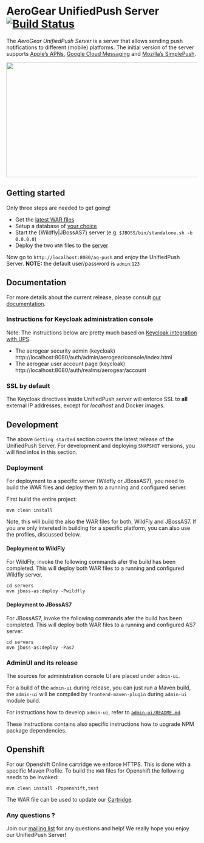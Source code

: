 # AeroGear UnifiedPush Server [![Build Status](https://travis-ci.org/aerogear/aerogear-unifiedpush-server.png)](https://travis-ci.org/aerogear/aerogear-unifiedpush-server)

The _AeroGear UnifiedPush Server_ is a server that allows sending push notifications to different (mobile) platforms. The initial version of the server supports [Apple’s APNs](http://developer.apple.com/library/mac/#documentation/NetworkingInternet/Conceptual/RemoteNotificationsPG/Chapters/ApplePushService.html#//apple_ref/doc/uid/TP40008194-CH100-SW9), [Google Cloud Messaging](http://developer.android.com/google/gcm/index.html) and [Mozilla’s SimplePush](https://wiki.mozilla.org/WebAPI/SimplePush).

<img src="http://people.apache.org/~matzew/UPS_UI.png" height="303px" width="510px" />


## Getting started

Only three steps are needed to get going!

* Get the [latest WAR files](http://aerogear.org/push/)
* Setup a database of [your choice](http://aerogear.org/docs/unifiedpush/ups_userguide/server-installation/#_database_configuration)
* Start the {Wildfly|JBossAS7} server (e.g. ``$JBOSS/bin/standalone.sh -b 0.0.0.0``)
* Deploy the two `WAR` files to the [server](http://aerogear.org/docs/unifiedpush/ups_userguide/server-installation/#_deploy_the_unifiedpush_server)

Now go to ``http://localhost:8080/ag-push`` and enjoy the UnifiedPush Server.
__NOTE:__ the default user/password is ```admin```:```123```

## Documentation

For more details about the current release, please consult [our documentation](http://aerogear.org/docs/unifiedpush/).

### Instructions for Keycloak administration console

Note: The instructions below are pretty much based on [Keycloak integration with UPS](https://github.com/keycloak/keycloak/blob/master/project-integrations/aerogear-ups/README.md).

* The aerogear security admin (keycloak) http://localhost:8080/auth/admin/aerogear/console/index.html
* The aerogear user account page (keycloak) http://localhost:8080/auth/realms/aerogear/account

### SSL by default

The Keycloak directives inside UnifiedPush server will enforce SSL to **all** external IP addresses, except for *localhost* and Docker images.


## Development 

The above `Getting started` section covers the latest release of the UnifiedPush Server. For development and deploying `SNAPSHOT` versions, you will find infos in this section.


### Deployment 

For deployment to a specific server (Wildfly or JBossAS7), you need to build the WAR files and deploy them to a running and configured server.

First build the entire project:
```
mvn clean install
```

Note, this will build the also the WAR files for both, WildFly and JBossAS7. If you are only intereted in building for a specific platform, you can also use the profiles, discussed below.

#### Deployment to WildFly

For WildFly, invoke the following commands afer the build has been completed. This will deploy both WAR files to a running and configured Wildfly server.

```
cd servers
mvn jboss-as:deploy -Pwildfly
```

#### Deployment to JBossAS7

For JBossAS7, invoke the following commands afer the build has been completed. This will deploy both WAR files to a running and configured AS7 server.

```
cd servers
mvn jboss-as:deploy -Pas7
```

### AdminUI and its release

The sources for administration console UI are placed under `admin-ui`.

For a build of the `admin-ui` during release, you can just run a Maven build, the `admin-ui` will be compiled by `frontend-maven-plugin` during `admin-ui` module build.

For instructions how to develop `admin-ui`, refer to [`admin-ui/README.md`](https://github.com/aerogear/aerogear-unifiedpush-server/blob/master/admin-ui/README.md).

These instructions contains also specific instructions how to upgrade NPM package dependencies.


## Openshift

For our Openshift Online cartridge we enforce HTTPS. This is done with a specific Maven Profile. To build the `WAR` files for Openshift the following needs to be invoked:

```
mvn clean install -Popenshift,test
```

The WAR file can be used to update our [Cartridge](https://github.com/aerogear/openshift-origin-cartridge-aerogear-push).

### Any questions ?

Join our [mailing list](https://lists.jboss.org/mailman/listinfo/aerogear-dev) for any questions and help! We really hope you enjoy our UnifiedPush Server!

